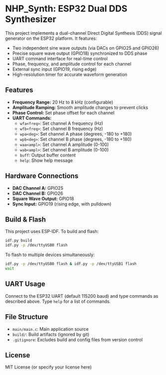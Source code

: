 # NHP_Synth: ESP32 Dual DDS Synthesizer

This project implements a dual-channel Direct Digital Synthesis (DDS) signal generator on the ESP32 platform. It features:

- Two independent sine wave outputs (via DACs on GPIO25 and GPIO26)
- Precise square wave output (GPIO18) synchronized to DDS phase
- UART command interface for real-time control
- Phase, frequency, and amplitude control for each channel
- External sync input (GPIO19, rising edge)
- High-resolution timer for accurate waveform generation

## Features
- **Frequency Range:** 20 Hz to 8 kHz (configurable)
- **Amplitude Ramping:** Smooth amplitude changes to prevent clicks
- **Phase Control:** Set phase offset for each channel
- **UART Commands:**
  - `wfa<freq>`: Set channel A frequency (Hz)
  - `wfb<freq>`: Set channel B frequency (Hz)
  - `wpa<deg>`: Set channel A phase (degrees, -180 to +180)
  - `wpb<deg>`: Set channel B phase (degrees, -180 to +180)
  - `waa<ampl>`: Set channel A amplitude (0-100)
  - `wab<ampl>`: Set channel B amplitude (0-100)
  - `buff`: Output buffer content
  - `help`: Show help message

## Hardware Connections
- **DAC Channel A:** GPIO25
- **DAC Channel B:** GPIO26
- **Square Wave Output:** GPIO18
- **Sync Input:** GPIO19 (rising edge, with pulldown)

## Build & Flash
This project uses ESP-IDF. To build and flash:

```bash
idf.py build
idf.py -p /dev/ttyUSB0 flash
```

To flash to multiple devices simultaneously:

```bash
idf.py -p /dev/ttyUSB0 flash & idf.py -p /dev/ttyUSB1 flash
wait
```

## UART Usage
Connect to the ESP32 UART (default 115200 baud) and type commands as described above. Type `help` for a list of commands.

## File Structure
- `main/main.c`: Main application source
- `build/`: Build artifacts (ignored by git)
- `.gitignore`: Excludes build and config files from version control

## License
MIT License (or specify your license here)
